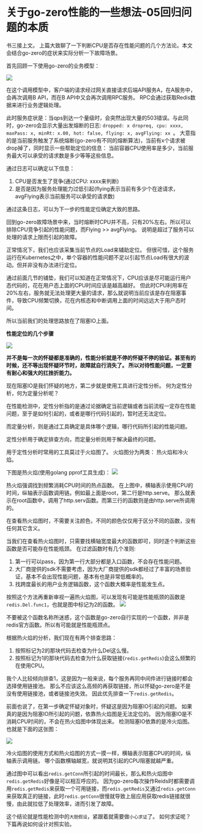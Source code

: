 # 关于go-zero性能的一些想法-05回归问题的本质

书三接上文。 上篇大致聊了一下判断CPU是否存在性能问题的几个方法论。本文会结合go-zero的症状来实际分析一下故障场景。

首先回顾一下使用go-zero的业务模型：

![](https://tva1.sinaimg.cn/large/e6c9d24ely1gzkabirl60j21eq07kacs.jpg)

在这个调用模型中，客户端的请求经过网关直接请求后端API服务A，在A服务中，会再次调用B API，而在B API中又会再次调用RPC服务。 RPC会通过获取Redis数据来进行业务逻辑处理。 

此时服务症状是：当qps到达一个量级时，会突然出现大量的503错误。与此同时，go-zero会显示大量出发熔断的日志: `dropped: x dropreq, cpu: xxxx, maxPass: x, minRt: x.00, hot: false, flying: x, avgFlying: xx `。 大意指的是当前服务触发了系统熔断(go-zero有不同的熔断算法)，当前有x个请求被drop掉了，同时显示一些帮助定位的信息： 当前容器CPU使用率是多少，当前服务最大可以承受的请求数是多少等等这些信息。

通过日志可以确定以下信息：

1. CPU是否发生了竞争(通过CPU: xxxx来判断)
2. 是否是因为服务处理能力过低引起(flying表示当前有多少个在途请求，avgFlying表示当前服务可以承受的请求数)

通过这条日志，可以为下一步的性能定位确定大致的思路。

回到go-zero故障场景中来，当时熔断时CPU并不高，只有20%左右。所以可以排除CPU竞争引起的性能问题，而Flying >> avgFlying。 说明是超过了服务可以处理的请求上限而引起的故障。 

正常情况下，我们也应该采集当前节点的Load来辅助定位。 但很可惜，这个服务运行在Kubernetes之中，单个容器的性能问题不足以引起节点Load有很大的波动。但并非没有办法进行定位。

通过前面几节的铺垫，我们可以知道在正常情况下，CPU应该是尽可能运行用户态代码的，花在用户态上面的CPU时间应该是越高越好。 但此时CPU利用率在20%左右，服务就无法处理更大量的请求，那么就说明当前应该是存在阻塞事件，导致CPU频繁切换，花在内核态和中断调用上面的时间远远大于用户态时间。

所以当前我们的处理思路放在了阻塞IO上面。

**性能定位的几个步骤**

![](https://tva1.sinaimg.cn/large/e6c9d24ely1h00ig8jct6j217206imy7.jpg)

**并不是每一次的怀疑都是准确的，性能分析就是不停的怀疑不停的验证。甚至有的时候，还不等出现怀疑环节时，故障就自行消失了。 所以对待性能问题，一定要有耐心和强大的扛挫折能力。**

现在阻塞IO是我们怀疑的地方，第二步就是使用工具进行定性分析。 何为定性分析，何为定量分析呢？

在性能检测中，定性分析指的是通过论据确定当前逻辑或者当前流程一定存在性能问题，至于是如何引起的，或者是哪行代码引起的，暂时还无法定位。 

而定量分析，则是通过工具确定是具体哪个逻辑，哪行代码所引起的性能问题。 

定性分析用于确定排查方向，而定量分析则用于解决最终的问题。

用于定性分析时常用的工具莫过于火焰图了。 火焰图分为两类： 热火焰和冷火焰。

下图是热火焰(使用golang pprof工具生成)：
![](https://tva1.sinaimg.cn/large/e6c9d24ely1h00ith91j0j21j50u0k5o.jpg)

热火焰强调找到频繁消耗CPU时间的热点函数。 在上图中，横轴表示使用CPU的时间，纵轴表示函数调用链。例如最上面是root，第二行是http.serve。 那么就表示在root函数中，调用了http.serv函数。而第三行的函数则是由http.serve所调用的。 

在查看热火焰图时，不需要关注颜色，不同的颜色仅仅用于区分不同的函数，没有任何其它含义。 

当我们在查看热火焰图时，只需要找横轴宽度最大的函数即可，同时逐个判断这些函数是否可能存在性能瓶颈。 在过滤函数时有几个准则:
1. 第一行可以pass，因为第一行大部分都是入口函数，不会存在性能问题。
2. 大厂商提供的sdk不需要考虑，因为大厂商提供的sdk都经过了丰富的场景验证，基本不会出现性能问题，基本有也是非常低概率的。
3. 找跨度最长的用户业务逻辑函数，这个函数大概率是性能发生点。

按照这个方法再重新审视一遍热火焰图，可以发现有可能是性能瓶颈的函数是`redis.Del.func1`，也就是图中标记为2的函数。 
![](https://tva1.sinaimg.cn/large/e6c9d24ely1h00iuf5ud0j21hx0u0k6k.jpg)

不要被这个函数名称所迷惑，这个函数是go-zero自行实现的一个函数，并非是redis官方函数。所以有可能就是性能瓶颈点。

根据热火焰的分析，我们现在有两个排查思路：
1. 按照标记为2的那块代码去检查为什么Del这么慢。
2. 按照标记为1的那块代码去检查为什么获取链接(`redis.getRedis`)会这么频繁的在使用CPU。

我个人比较倾向排查1，这是因为一般来说，每个服务再同中间件进行链接时都会选择使用链接池。 那么不应该这么高频的再获取链接，所以怀疑go-zero是不是没有使用链接池，或者链接池失效。 因此优先排查一下`redis.getRedis`。

前面也说了，在第一步确定怀疑对象时，怀疑这是因为阻塞IO引起的问题。 如果真的是因为阻塞IO所引起的问题，依靠热火焰图是无法定位的。 因为阻塞IO是不消耗CPU时间的，不会在热火焰图中体现出来。 检测阻塞IO依靠的是冷火焰图。也就是下面的这张图：

![](https://tva1.sinaimg.cn/large/e6c9d24ely1h00j1629khj21tm0s4na5.jpg)

冷火焰图的使用方式和热火焰图的方式一摸一样，横轴表示阻塞CPU的时间，纵轴表示调用链。 哪个函数横轴越宽，就说明其引起的CPU阻塞就越严重。

通过图中可以看出`redis.getConn`所引起的时间最长，那么和热火焰图中`redis.getRedis`好像是可以相互呼应的。 因为go-zero每次操作Reids时都需要调用`redis.getRedis`来获取一个可用链接，而`redis.getRedis`又通过`redis.getConn`来获取真正的链接，此时`redis.getConn`很慢就导致上层应用获取redis链接就很慢，由此就拉低了处理效率，进而引发了故障。

这个结论就是性能检测中的`大胆假设`，紧跟着就需要做`小心求证`了。 如何求证呢？下篇再说如何设计对照实验。